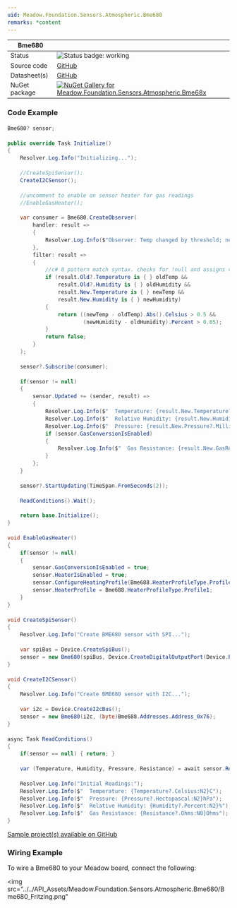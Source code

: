 ```yaml
---
uid: Meadow.Foundation.Sensors.Atmospheric.Bme680
remarks: *content
---
```


| Bme680 | |
|--------|--------|
| Status | <img src="https://img.shields.io/badge/Working-brightgreen" style="width: auto; height: -webkit-fill-available;" alt="Status badge: working" /> |
| Source code | [GitHub](https://github.com/WildernessLabs/Meadow.Foundation/tree/main/Source/Meadow.Foundation.Peripherals/Sensors.Atmospheric.Bme68x) |
| Datasheet(s) | [GitHub](https://github.com/WildernessLabs/Meadow.Foundation/tree/main/Source/Meadow.Foundation.Peripherals/Sensors.Atmospheric.Bme68x/Datasheet) |
| NuGet package | <a href="https://www.nuget.org/packages/Meadow.Foundation.Sensors.Atmospheric.Bme68x/" target="_blank"><img src="https://img.shields.io/nuget/v/Meadow.Foundation.Sensors.Atmospheric.Bme68x.svg?label=Meadow.Foundation.Sensors.Atmospheric.Bme68x" alt="NuGet Gallery for Meadow.Foundation.Sensors.Atmospheric.Bme68x" /></a> |

### Code Example

```csharp
Bme680? sensor;

public override Task Initialize()
{
    Resolver.Log.Info("Initializing...");

    //CreateSpiSensor();
    CreateI2CSensor();

    //uncomment to enable on sensor heater for gas readings
    //EnableGasHeater();

    var consumer = Bme680.CreateObserver(
        handler: result =>
        {
            Resolver.Log.Info($"Observer: Temp changed by threshold; new temp: {result.New.Temperature?.Celsius:N2}C, old: {result.Old?.Temperature?.Celsius:N2}C");
        },
        filter: result =>
        {
            //c# 8 pattern match syntax. checks for !null and assigns var.
            if (result.Old?.Temperature is { } oldTemp &&
                result.Old?.Humidity is { } oldHumidity &&
                result.New.Temperature is { } newTemp && 
                result.New.Humidity is { } newHumidity)
            {
                return ((newTemp - oldTemp).Abs().Celsius > 0.5 &&
                        (newHumidity - oldHumidity).Percent > 0.05);
            }
            return false;
        }
    );

    sensor?.Subscribe(consumer);

    if(sensor != null)
    {
        sensor.Updated += (sender, result) =>
        {
            Resolver.Log.Info($"  Temperature: {result.New.Temperature?.Celsius:N2}C");
            Resolver.Log.Info($"  Relative Humidity: {result.New.Humidity:N2}%");
            Resolver.Log.Info($"  Pressure: {result.New.Pressure?.Millibar:N2}mbar ({result.New.Pressure?.Pascal:N2}Pa)");
            if (sensor.GasConversionIsEnabled)
            {
                Resolver.Log.Info($"  Gas Resistance: {result.New.GasResistance:N0}Ohms");
            }
        };
    }

    sensor?.StartUpdating(TimeSpan.FromSeconds(2));

    ReadConditions().Wait();

    return base.Initialize();
}

void EnableGasHeater()
{
    if(sensor != null)
    {
        sensor.GasConversionIsEnabled = true;
        sensor.HeaterIsEnabled = true;
        sensor.ConfigureHeatingProfile(Bme688.HeaterProfileType.Profile1, new Meadow.Units.Temperature(300), TimeSpan.FromMilliseconds(100), new Meadow.Units.Temperature(22));
        sensor.HeaterProfile = Bme688.HeaterProfileType.Profile1;
    }
}

void CreateSpiSensor()
{
    Resolver.Log.Info("Create BME680 sensor with SPI...");

    var spiBus = Device.CreateSpiBus();
    sensor = new Bme680(spiBus, Device.CreateDigitalOutputPort(Device.Pins.D14));
}

void CreateI2CSensor()
{
    Resolver.Log.Info("Create BME680 sensor with I2C...");

    var i2c = Device.CreateI2cBus();
    sensor = new Bme680(i2c, (byte)Bme688.Addresses.Address_0x76);
}

async Task ReadConditions()
{
    if(sensor == null) { return; }

    var (Temperature, Humidity, Pressure, Resistance) = await sensor.Read();

    Resolver.Log.Info("Initial Readings:");
    Resolver.Log.Info($"  Temperature: {Temperature?.Celsius:N2}C");
    Resolver.Log.Info($"  Pressure: {Pressure?.Hectopascal:N2}hPa");
    Resolver.Log.Info($"  Relative Humidity: {Humidity?.Percent:N2}%");
    Resolver.Log.Info($"  Gas Resistance: {Resistance?.Ohms:N0}Ohms");
}

```

[Sample project(s) available on GitHub](https://github.com/WildernessLabs/Meadow.Foundation/tree/main/Source/Meadow.Foundation.Peripherals/Sensors.Atmospheric.Bme68x/Samples/Bme680_Sample)

### Wiring Example

To wire a Bme680 to your Meadow board, connect the following:

<img src="../../API_Assets/Meadow.Foundation.Sensors.Atmospheric.Bme680/Bme680_Fritzing.png" 
